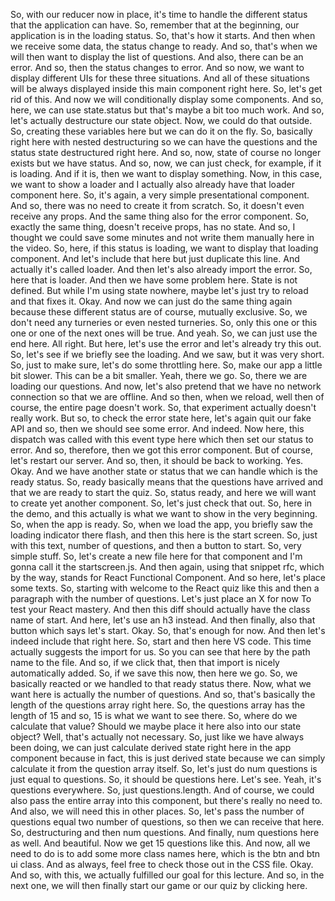 So, with our reducer now in place,
it's time to handle the different status
that the application can have.
So, remember that at the beginning,
our application is in the loading status.
So, that's how it starts.
And then when we receive some data,
the status change to ready.
And so, that's when we will then want to display
the list of questions.
And also, there can be an error.
And so, then the status changes to error.
And so now, we want to display different UIs
for these three situations.
And all of these situations will be always displayed
inside this main component right here.
So, let's get rid of this.
And now we will conditionally display some components.
And so, here, we can use state.status
but that's maybe a bit too much work.
And so, let's actually destructure our state object.
Now, we could do that outside.
So, creating these variables here
but we can do it on the fly.
So, basically right here with nested destructuring
so we can have the questions
and the status state destructured right here.
And so, now, state of course no longer exists
but we have status.
And so, now, we can just check,
for example, if it is loading.
And if it is, then we want to display something.
Now, in this case, we want to show a loader
and I actually also already have that loader component here.
So, it's again, a very simple presentational component.
And so, there was no need to create it from scratch.
So, it doesn't even receive any props.
And the same thing also for the error component.
So, exactly the same thing,
doesn't receive props, has no state.
And so, I thought we could save some minutes
and not write them manually here in the video.
So, here, if this status is loading,
we want to display that loading component.
And let's include that here
but just duplicate this line.
And actually it's called loader.
And then let's also already import the error.
So, here that is loader.
And then we have some problem here.
State is not defined.
But while I'm using state nowhere,
maybe let's just try to reload
and that fixes it.
Okay.
And now we can just do the same thing again
because these different status
are of course, mutually exclusive.
So, we don't need any turneries or even nested turneries.
So, only this one or this one
or one of the next ones will be true.
And yeah.
So, we can just use the end here.
All right.
But here, let's use the error
and let's already try this out.
So, let's see if we briefly see the loading.
And we saw, but it was very short.
So, just to make sure, let's do some throttling here.
So, make our app a little bit slower.
This can be a bit smaller.
Yeah, there we go.
So, there we are loading our questions.
And now, let's also pretend
that we have no network connection
so that we are offline.
And so then, when we reload,
well then of course, the entire page doesn't work.
So, that experiment actually doesn't really work.
But so, to check the error state here,
let's again quit our fake API
and so, then we should see some error.
And indeed.
Now here, this dispatch was called with this event type here
which then set our status to error.
And so, therefore, then we got this error component.
But of course, let's restart our server.
And so, then,
it should be back to working.
Yes.
Okay.
And we have another state or status that we can handle
which is the ready status.
So, ready basically means that the questions have arrived
and that we are ready to start the quiz.
So, status ready,
and here we will want to create yet another component.
So, let's just check that out.
So, here in the demo,
and this actually is what we want to show
in the very beginning.
So, when the app is ready.
So, when we load the app,
you briefly saw the loading indicator there flash,
and then this here is the start screen.
So, just with this text, number of questions,
and then a button to start.
So, very simple stuff.
So, let's create a new file here for that component
and I'm gonna call it
the startscreen.js.
And then again, using that snippet rfc,
which by the way, stands for React Functional Component.
And so here, let's place some texts.
So, starting with welcome to the React quiz like this
and then a paragraph with the number of questions.
Let's just place an X for now
To test your React mastery.
And then this diff should actually have
the class name of start.
And here, let's use an h3 instead.
And then finally, also that button which says let's start.
Okay.
So, that's enough for now.
And then let's indeed include that right here.
So, start and then here VS code.
This time actually suggests the import for us.
So you can see that here by the path name to the file.
And so, if we click that,
then that import is nicely automatically added.
So, if we save this now, then here we go.
So, we basically reacted or we handled
to that ready status there.
Now, what we want here is actually the number of questions.
And so, that's basically the length
of the questions array right here.
So, the questions array has the length of 15
and so, 15 is what we want to see there.
So, where do we calculate that value?
Should we maybe place it here also into our state object?
Well, that's actually not necessary.
So, just like we have always been doing,
we can just calculate derived state
right here in the app component
because in fact, this is just derived state
because we can simply calculate it
from the question array itself.
So, let's just do num questions is just equal to questions.
So, it should be questions here.
Let's see.
Yeah, it's questions everywhere.
So, just questions.length.
And of course, we could also pass the entire array
into this component, but there's really no need to.
And also, we will need this in other places.
So, let's pass the number of questions
equal two number of questions,
so then we can receive that here.
So, destructuring and then num questions.
And finally, num questions here as well.
And beautiful.
Now we get 15 questions
like this.
And now, all we need to do
is to add some more class names here,
which is the btn and btn ui class.
And as always, feel free to check those out in the CSS file.
Okay.
And so, with this,
we actually fulfilled our goal for this lecture.
And so, in the next one, we will then finally start
our game or our quiz by clicking here.